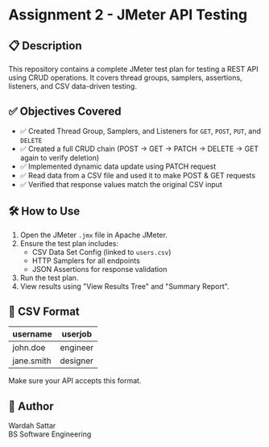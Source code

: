 # Assignment 2 - JMeter API Testing

## 📋 Description
This repository contains a complete JMeter test plan for testing a REST API using CRUD operations. It covers thread groups, samplers, assertions, listeners, and CSV data-driven testing.

## ✅ Objectives Covered

- ✅ Created Thread Group, Samplers, and Listeners for `GET`, `POST`, `PUT`, and `DELETE`
- ✅ Created a full CRUD chain (POST → GET → PATCH → DELETE → GET again to verify deletion)
- ✅ Implemented dynamic data update using PATCH request
- ✅ Read data from a CSV file and used it to make POST & GET requests
- ✅ Verified that response values match the original CSV input

## 🛠️ How to Use

1. Open the JMeter `.jmx` file in Apache JMeter.
2. Ensure the test plan includes:
   - CSV Data Set Config (linked to `users.csv`)
   - HTTP Samplers for all endpoints
   - JSON Assertions for response validation
3. Run the test plan.
4. View results using "View Results Tree" and "Summary Report".



## 📝 CSV Format

| username         | userjob     |
|------------------|-------------|
| john.doe         | engineer    |
| jane.smith       | designer    |

Make sure your API accepts this format.

## 👤 Author

Wardah Sattar  
BS Software Engineering  


